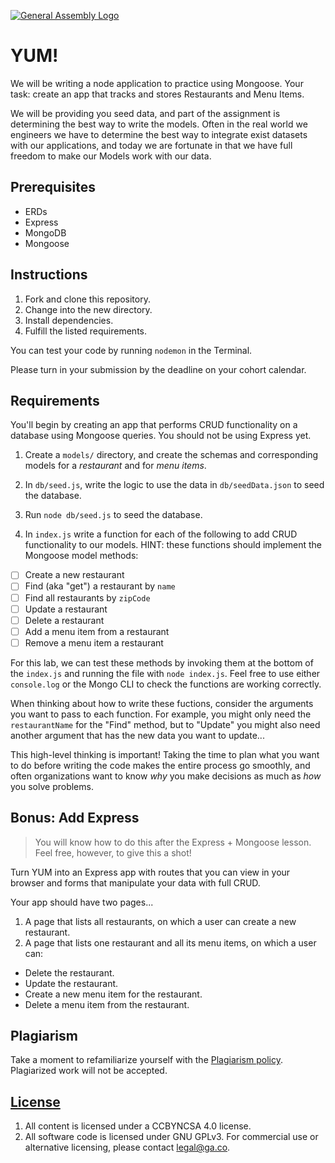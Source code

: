 [![General Assembly Logo](https://camo.githubusercontent.com/1a91b05b8f4d44b5bbfb83abac2b0996d8e26c92/687474703a2f2f692e696d6775722e636f6d2f6b6538555354712e706e67)](https://generalassemb.ly/education/web-development-immersive)

# YUM!

We will be writing a node application to practice using Mongoose. Your task:
create an app that tracks and stores Restaurants and Menu Items.

We will be providing you seed data, and part of the assignment is determining
the best way to write the models. Often in the real world we engineers we have
to determine the best way to integrate exist datasets with our applications, and
today we are fortunate in that we have full freedom to make our Models work with
our data.

## Prerequisites

- ERDs
- Express
- MongoDB
- Mongoose

## Instructions

1. Fork and clone this repository.
2. Change into the new directory.
3. Install dependencies.
4. Fulfill the listed requirements.

You can test your code by running `nodemon` in the Terminal.

Please turn in your submission by the deadline on your cohort calendar.

## Requirements

You'll begin by creating an app that performs CRUD functionality on a database
using Mongoose queries. You should not be using Express yet.

1. Create a `models/` directory, and create the schemas and corresponding models
   for a _restaurant_ and for _menu items_.

2. In `db/seed.js`, write the logic to use the data in `db/seedData.json` to
   seed the database.

3. Run `node db/seed.js` to seed the database.

4. In `index.js` write a function for each of the following to add CRUD functionality to our models. HINT: these functions should implement the Mongoose model methods:

- [ ] Create a new restaurant
- [ ] Find (aka "get") a restaurant by `name`
- [ ] Find all restaurants by `zipCode`
- [ ] Update a restaurant
- [ ] Delete a restaurant
- [ ] Add a menu item from a restaurant
- [ ] Remove a menu item a restaurant

For this lab, we can test these methods by invoking them at the bottom of the `index.js` and running the file with `node index.js`. Feel free to use either `console.log` or the Mongo CLI to check the functions are working correctly.

When thinking about how to write these fuctions, consider the arguments you want to pass to each function. For example, you might only need the `restaurantName` for the "Find" method, but to "Update" you might also need another argument that has the new data you want to update...

This high-level thinking is important! Taking the time to plan what you want to do before writing the code makes the entire process go smoothly, and often organizations want to know _why_ you make decisions as much as _how_ you solve problems.

## Bonus: Add Express

> You will know how to do this after the Express + Mongoose lesson. Feel free,
> however, to give this a shot!

Turn YUM into an Express app with routes that you can view in your browser and
forms that manipulate your data with full CRUD.

Your app should have two pages...

1. A page that lists all restaurants, on which a user can create a new
   restaurant.
2. A page that lists one restaurant and all its menu items, on which a user can:

- Delete the restaurant.
- Update the restaurant.
- Create a new menu item for the restaurant.
- Delete a menu item from the restaurant.

## Plagiarism

Take a moment to refamiliarize yourself with the
[Plagiarism policy](https://git.generalassemb.ly/DC-WDI/Administrative/blob/master/plagiarism.md).
Plagiarized work will not be accepted.

## [License](LICENSE)

1. All content is licensed under a CC­BY­NC­SA 4.0 license.
2. All software code is licensed under GNU GPLv3. For commercial use or
   alternative licensing, please contact legal@ga.co.
